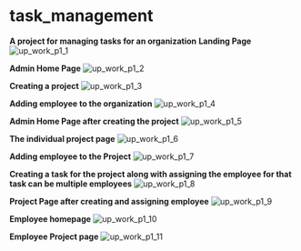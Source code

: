 # task_management
**A project for managing tasks for an organization**
**Landing Page** 
![up_work_p1_1](https://github.com/CoderRCAman/task_management/assets/44098431/df0aab90-6c23-4cdd-9cd2-89031c60ca0f)

**Admin Home Page**
![up_work_p1_2](https://github.com/CoderRCAman/task_management/assets/44098431/450c3209-f9f4-4b54-b121-f2df0b8c5257)

**Creating a project**
![up_work_p1_3](https://github.com/CoderRCAman/task_management/assets/44098431/8f975726-c266-4c45-8541-8b020a49f1ab)

**Adding employee to the organization**
![up_work_p1_4](https://github.com/CoderRCAman/task_management/assets/44098431/24e17db3-d99d-415c-b0f1-89ec297a3832)

**Admin Home Page after creating the project**
![up_work_p1_5](https://github.com/CoderRCAman/task_management/assets/44098431/4c6ec373-530c-4ef0-881f-282e656ca134)

**The individual project page** 
![up_work_p1_6](https://github.com/CoderRCAman/task_management/assets/44098431/fbb6bdbc-30e7-4eb6-b4ec-7288839e99bf)

**Adding employee to the Project** 
![up_work_p1_7](https://github.com/CoderRCAman/task_management/assets/44098431/b0bf6bdd-674b-4a17-b98f-b1947d3ac304)

**Creating a task for the project along with assigning the employee for that task can be multiple employees** 
![up_work_p1_8](https://github.com/CoderRCAman/task_management/assets/44098431/d38305ff-5e25-4214-b7aa-c3bbc6053a55)

**Project Page after creating and assigning employee** 
![up_work_p1_9](https://github.com/CoderRCAman/task_management/assets/44098431/e4c5c9ba-3aa0-41d1-98fe-03b911a0e004)

**Employee homepage** 
![up_work_p1_10](https://github.com/CoderRCAman/task_management/assets/44098431/757c830b-02aa-4e1d-ade9-2958b7c7a11d)

**Employee Project page** 
![up_work_p1_11](https://github.com/CoderRCAman/task_management/assets/44098431/5a4598ba-084d-40ff-afd7-5200aeedea47)


